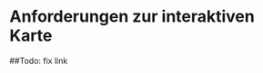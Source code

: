 # Anforderungen zur interaktiven Karte

##Todo: fix link
<!--- {% include "git+https://github.com/PolitAktiv/politaktiv-requirements.git/de/synthesis/Feature006Karte/Feature006KarteVersion4.md" %} -->
